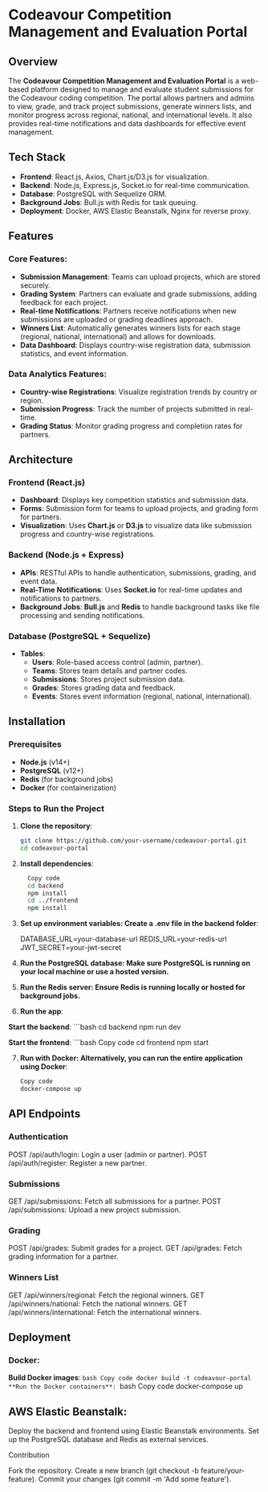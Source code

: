 # Codeavour Competition Management and Evaluation Portal

## Overview

The **Codeavour Competition Management and Evaluation Portal** is a web-based platform designed to manage and evaluate student submissions for the Codeavour coding competition. The portal allows partners and admins to view, grade, and track project submissions, generate winners lists, and monitor progress across regional, national, and international levels. It also provides real-time notifications and data dashboards for effective event management.

## Tech Stack

- **Frontend**: React.js, Axios, Chart.js/D3.js for visualization.
- **Backend**: Node.js, Express.js, Socket.io for real-time communication.
- **Database**: PostgreSQL with Sequelize ORM.
- **Background Jobs**: Bull.js with Redis for task queuing.
- **Deployment**: Docker, AWS Elastic Beanstalk, Nginx for reverse proxy.

## Features

### Core Features:
- **Submission Management**: Teams can upload projects, which are stored securely.
- **Grading System**: Partners can evaluate and grade submissions, adding feedback for each project.
- **Real-time Notifications**: Partners receive notifications when new submissions are uploaded or grading deadlines approach.
- **Winners List**: Automatically generates winners lists for each stage (regional, national, international) and allows for downloads.
- **Data Dashboard**: Displays country-wise registration data, submission statistics, and event information.
  
### Data Analytics Features:
- **Country-wise Registrations**: Visualize registration trends by country or region.
- **Submission Progress**: Track the number of projects submitted in real-time.
- **Grading Status**: Monitor grading progress and completion rates for partners.

## Architecture

### Frontend (React.js)
- **Dashboard**: Displays key competition statistics and submission data.
- **Forms**: Submission form for teams to upload projects, and grading form for partners.
- **Visualization**: Uses **Chart.js** or **D3.js** to visualize data like submission progress and country-wise registrations.

### Backend (Node.js + Express)
- **APIs**: RESTful APIs to handle authentication, submissions, grading, and event data.
- **Real-Time Notifications**: Uses **Socket.io** for real-time updates and notifications to partners.
- **Background Jobs**: **Bull.js** and **Redis** to handle background tasks like file processing and sending notifications.

### Database (PostgreSQL + Sequelize)
- **Tables**:
  - **Users**: Role-based access control (admin, partner).
  - **Teams**: Stores team details and partner codes.
  - **Submissions**: Stores project submission data.
  - **Grades**: Stores grading data and feedback.
  - **Events**: Stores event information (regional, national, international).

## Installation

### Prerequisites
- **Node.js** (v14+)
- **PostgreSQL** (v12+)
- **Redis** (for background jobs)
- **Docker** (for containerization)

### Steps to Run the Project

1. **Clone the repository**:
   ```bash
   git clone https://github.com/your-username/codeavour-portal.git
   cd codeavour-portal

2. **Install dependencies**:

    ```bash
      Copy code
      cd backend
      npm install
      cd ../frontend
      npm install

3. **Set up environment variables: Create a .env file in the backend folder**:

      DATABASE_URL=your-database-url
      REDIS_URL=your-redis-url
      JWT_SECRET=your-jwt-secret

4. **Run the PostgreSQL database: Make sure PostgreSQL is running on your local machine or use a hosted version.**

5. **Run the Redis server: Ensure Redis is running locally or hosted for background jobs.**

6. **Run the app**:

**Start the backend**:
    ```bash
      cd backend
      npm run dev

**Start the frontend**:
    ```bash
    Copy code
      cd frontend
      npm start

7. **Run with Docker: Alternatively, you can run the entire application using Docker**:

    ```bash
    Copy code
    docker-compose up

## API Endpoints
### Authentication
POST /api/auth/login: Login a user (admin or partner).
POST /api/auth/register: Register a new partner.
### Submissions
GET /api/submissions: Fetch all submissions for a partner.
POST /api/submissions: Upload a new project submission.
### Grading
POST /api/grades: Submit grades for a project.
GET /api/grades: Fetch grading information for a partner.
### Winners List
GET /api/winners/regional: Fetch the regional winners.
GET /api/winners/national: Fetch the national winners.
GET /api/winners/international: Fetch the international winners.

## Deployment

### Docker:

**Build Docker images**:
    ```bash
    Copy code
    docker build -t codeavour-portal
**Run the Docker containers**:
    ```bash
    Copy code
    docker-compose up

## AWS Elastic Beanstalk:

Deploy the backend and frontend using Elastic Beanstalk environments.
Set up the PostgreSQL database and Redis as external services.

Contribution

Fork the repository.
Create a new branch (git checkout -b feature/your-feature).
Commit your changes (git commit -m 'Add some feature').
